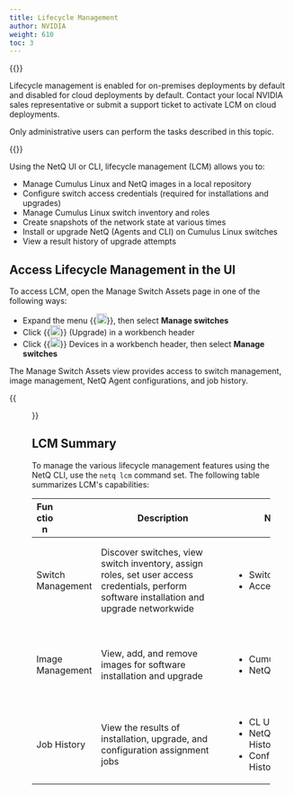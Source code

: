```yaml
---
title: Lifecycle Management
author: NVIDIA
weight: 610
toc: 3
---
```

{{<notice info>}}

Lifecycle management is enabled for on-premises deployments by default and disabled for cloud deployments by default. Contact your local NVIDIA sales representative or submit a support ticket to activate LCM on cloud deployments.

Only administrative users can perform the tasks described in this topic.

{{</notice>}}

Using the NetQ UI or CLI, lifecycle management (LCM) allows you to:

- Manage Cumulus Linux and NetQ images in a local repository
- Configure switch access credentials (required for installations and upgrades)
- Manage Cumulus Linux switch inventory and roles
- Create snapshots of the network state at various times
- Install or upgrade NetQ (Agents and CLI) on Cumulus Linux switches
- View a result history of upgrade attempts

## Access Lifecycle Management in the UI

To access LCM, open the Manage Switch Assets page in one of the following ways:

- Expand the menu {{<img src="https://icons.cumulusnetworks.com/01-Interface-Essential/03-Menu/navigation-menu.svg" width="18" height="18">}}, then select **Manage switches**
- Click {{<img src="https://icons.cumulusnetworks.com/05-Internet-Networks-Servers/06-Servers/server-upload.svg" width="18" height="18">}} (Upgrade) in a workbench header
- Click {{<img src="/images/netq/devices.svg" height="18" width="18">}} Devices in a workbench header, then select **Manage switches**

The Manage Switch Assets view provides access to switch management, image management, NetQ Agent configurations, and job history.

{{<figure src="/images/netq/updated-lcm-dashboard.png" alt="dashboard displaying switch management tab" width="700">}}

## LCM Summary

To manage the various lifecycle management features using the NetQ CLI, use the `netq lcm` command set. The following table summarizes LCM's capabilities:

| <div style="width:30px">Function </div> | <div style="width:220px">Description</div> | <div style="width:220px">NetQ UI Cards</div> | <div style="width:220px">NetQ CLI Commands</div> |
| --- | --- | --- | --- |
| Switch Management | Discover switches, view switch inventory, assign roles, set user access credentials, perform software installation and upgrade networkwide | <ul><li>Switches</li><li>Access</li></ul> | <ul><li>`netq lcm show switches`</li><li>`netq lcm add role`</li><li>`netq lcm upgrade`</li><li>`netq lcm add/del/show credentials`</li><li>`netq lcm discover`</li></ul> |
| Image Management | View, add, and remove images for software installation and upgrade | <ul><li>Cumulus Linux Images</li><li>NetQ Images</li></ul> | <ul><li>`netq lcm add/del/show netq-image`</li><li>`netq lcm add/del/show cl-images`</li><li>`netq lcm add/show default-version`</li></ul> |
| Job History | View the results of installation, upgrade, and configuration assignment jobs | <ul><li>CL Upgrade History</li><li>NetQ Install and Upgrade History</li><li>Config Assignment History</li></ul> | <ul><li>`netq lcm show status`</li><li>`netq lcm show upgrade-jobs`</li></ul> |
